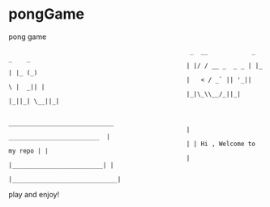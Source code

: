 # pongGame
pong game 

                                                      _  __            _     _    _ 
                                                     | |/ / __ _  _ _ | |_  | |_ (_)
                                                     |   < / _` || '_||   \ |  _|| |
                                                     |_|\_\\__/_||_|  |_||_| \__||_|

                                                      _____________________________ 
                                                     |  _________________________  |
                                                     | | Hi , Welcome to my repo | |
                                                     | |_________________________| |
                                                     |_____________________________|
                                                     
play and enjoy!

